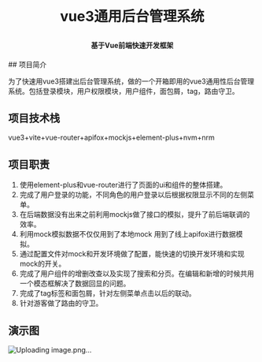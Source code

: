 <h1 align="center" style="margin: 30px 0 30px; font-weight: bold;">vue3通用后台管理系统</h1>
<h4 align="center">基于Vue前端快速开发框架</h4>
## 项目简介

为了快速用vue3搭建出后台管理系统，做的一个开箱即用的vue3通用性后台管理系统。包括登录模块，用户权限模块，用户组件，面包屑，tag，路由守卫。

## 项目技术栈
vue3+vite+vue-router+apifox+mockjs+element-plus+nvm+nrm

## 项目职责
1.  使用element-plus和vue-router进行了页面的ui和组件的整体搭建。
2.  完成了用户登录的功能，不同角色的用户登录以后根据权限显示不同的左侧菜单。
3.  在后端数据没有出来之前利用mockjs做了接口的模拟，提升了前后端联调的效率。
4.  利用mock模拟数据不仅仅用到了本地mock 用到了线上apifox进行数据模拟。
5.  通过配置文件对mock和开发环境做了配置，能快速的切换开发环境和实现mock的开关。
6.  完成了用户组件的增删改查以及实现了搜索和分页。在编辑和新增的时候共用一个模态框解决了数据回显的问题。
7.  完成了tag标签和面包屑，针对左侧菜单点击以后的联动。
8.  针对游客做了路由的守卫。

## 演示图
![Uploading image.png…]()



